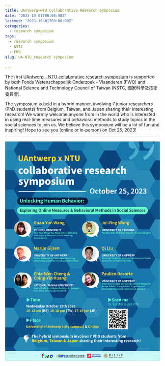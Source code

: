 ```yaml
---
title: UAntwerp—NTU Collaborative Research Symposium
date: "2023-10-01T00:00:00Z"
lastmod: "2023-10-01T00:00:00Z"
categories:
  - research symposium
tags:
  - research symposium
  - NSTC
  - FWO
slug: UA-NTU_research symposium

---
```

The first [UAntwerp - NTU collaborative research symposium](https://yilunjheng.com/) is supported by both Fonds Wetenschappelijk Onderzoek - Vlaanderen (FWO) and National Science and Technology Council of Taiwan (NSTC, 國家科學及技術委員會).

The symposium is held in a hybrid manner, involving 7 junior researchers (PhD students) from Belgium, Taiwan, and Japan sharing their interesting research!
We warmly welcome anyone from in the world who is interested in using real-time measures and behavioral methods to study topics in the social sciences to join us.
We believe this symposium will be a lot of fun and inspiring! Hope to see you (online or in-person) on Oct 25, 2023!

---

![jpg](UA_NTU_symposium2023.jpg)
